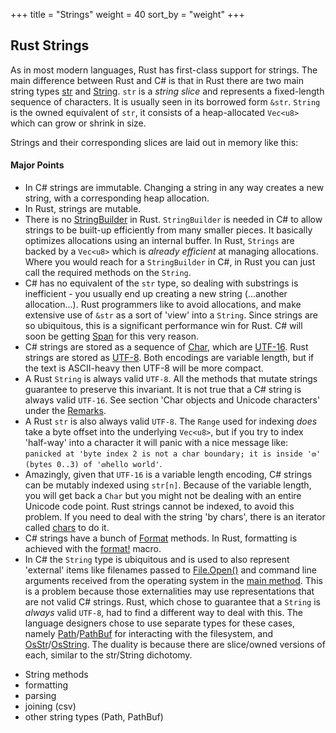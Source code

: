 +++
title = "Strings"
weight = 40
sort_by = "weight"
+++

## Rust Strings

As in most modern languages, Rust has first-class support for strings. The main difference between Rust and C# is that
in Rust there are two main string types [str](https://doc.rust-lang.org/std/primitive.str.html) and 
[String](https://doc.rust-lang.org/std/string/struct.String.html). `str` is a *string slice* and represents a
fixed-length sequence of characters. It is usually seen in its borrowed form `&str`. `String` is the owned equivalent
of `str`, it consists of a heap-allocated `Vec<u8>` which can grow or shrink in size.

Strings and their corresponding slices are laid out in memory like this:

 

#### Major Points

* In C# strings are immutable. Changing a string in any way creates a new string, with a corresponding heap allocation.
* In Rust, strings are mutable. 
* There is no [StringBuilder](https://msdn.microsoft.com/en-us/library/system.text.stringbuilder(v=vs.110).aspx) in Rust.
  `StringBuilder` is needed in C# to allow strings to be built-up efficiently from many smaller pieces. It basically
  optimizes allocations using an internal buffer. In Rust, `Strings` are backed by a `Vec<u8>` which is
  *already efficient* at managing allocations. Where you would reach for a `StringBuilder` in C#, in Rust you can
  just call the required methods on the `String`.
* C# has no equivalent of the `str` type, so dealing with substrings is inefficient - you usually end up creating
  a new string (...another allocation...). Rust programmers like to avoid allocations, and make extensive use of `&str`
  as a sort of 'view' into a `String`. Since strings are so ubiquitous, this is a significant performance win for Rust.
  C# will soon be getting [Span<T>](https://msdn.microsoft.com/en-us/magazine/mt814808.aspx) for this very reason.    
* C# strings are stored as a sequence of [Char](https://docs.microsoft.com/en-us/dotnet/api/system.char?view=netframework-4.7.1),
  which are [UTF-16](https://en.wikipedia.org/wiki/UTF-16). Rust strings are stored as [UTF-8](https://en.wikipedia.org/wiki/UTF-8).
  Both encodings are variable length, but if the text is ASCII-heavy then UTF-8 will be more compact.
* A Rust `String` is always valid `UTF-8`. All the methods that mutate strings guarantee to preserve this invariant. It
  is not true that a C# string is always valid `UTF-16`. See section 'Char objects and Unicode characters' under the
  [Remarks](https://msdn.microsoft.com/en-us/library/system.string(v=vs.110).aspx#Remarks). 
* A Rust `str` is also always valid `UTF-8`. The `Range` used for indexing *does* take a byte offset into the
  underlying `Vec<u8>`, but if you try to index 'half-way' into a character it will panic with a nice message like:
  `panicked at 'byte index 2 is not a char boundary; it is inside 'თ' (bytes 0..3) of 'თhello world'`.
* Amazingly, given that `UTF-16` is a variable length encoding, C# strings can be mutably indexed using `str[n]`.
  Because of the variable length, you will get back a `Char` but you might not be dealing with an entire Unicode
  code point. Rust strings cannot be indexed, to avoid this problem. If you need to deal with the string 'by chars',
  there is an iterator called [chars](https://doc.rust-lang.org/std/string/struct.String.html#method.chars) to do it.
* C# strings have a bunch of [Format](https://msdn.microsoft.com/en-us/library/dn906224(v=vs.110).aspx) methods.
  In Rust, formatting is achieved with the [format!](https://doc.rust-lang.org/std/fmt/) macro.
* In C# the `String` type is ubiquitous and is used to also represent 'external' items like filenames passed to
  [File.Open()](https://msdn.microsoft.com/en-us/library/b9skfh7s(v=vs.110).aspx) and command line arguments received
  from the operating system in the [main method](https://docs.microsoft.com/en-us/dotnet/csharp/programming-guide/main-and-command-args/).
  This is a problem because those externalities may use representations that are not valid C# strings.
  Rust, which chose to guarantee that a `String` is *always* valid `UTF-8`, had to find a different way to deal with this.
  The language designers chose to use separate types for these cases, namely
  [Path](https://doc.rust-lang.org/std/path/struct.Path.html)/[PathBuf](https://doc.rust-lang.org/std/path/struct.PathBuf.html)
  for interacting with the filesystem, and
  [OsStr](https://doc.rust-lang.org/std/ffi/struct.OsStr.html)/[OsString](https://doc.rust-lang.org/std/ffi/struct.OsString.html).
  The duality is because there are slice/owned versions of each, similar to the str/String dichotomy.
  

  

- String methods
- formatting
- parsing
- joining (csv)
- other string types (Path, PathBuf)
